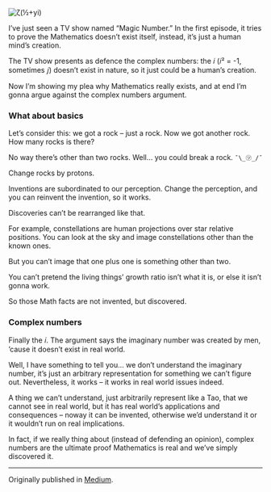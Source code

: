 ![ζ(½+yi)](//cacilhas.info/img/zeta.png)

I’ve just seen a TV show named “Magic Number.” In the first episode, it tries to prove the Mathematics doesn’t exist itself, instead, it’s just a human mind’s creation.

The TV show presents as defence the complex numbers: the 𝑖 (𝑖² = -1, sometimes 𝑗) doesn’t exist in nature, so it just could be a human’s creation.

Now I’m showing my plea why Mathematics really exists, and at end I’m gonna argue against the complex numbers argument.

### What about basics

Let’s consider this: we got a rock – just a rock. Now we got another rock. How many rocks is there?

No way there’s other than two rocks. Well… you could break a rock. `¯\_㋡_/¯`

Change rocks by protons.

Inventions are subordinated to our perception. Change the perception, and you can reinvent the invention, so it works.

Discoveries can’t be rearranged like that.

For example, constellations are human projections over star relative positions. You can look at the sky and image constellations other than the known ones.

But you can’t image that one plus one is something other than two.

You can’t pretend the living things’ growth ratio isn’t what it is, or else it isn’t gonna work.

So those Math facts are not invented, but discovered.

### Complex numbers

Finally the 𝑖. The argument says the imaginary number was created by men, ’cause it doesn’t exist in real world.

Well, I have something to tell you… we don’t understand the imaginary number, it’s just an arbitrary representation for something we can’t figure out. Nevertheless, it works – it works in real world issues indeed.

A thing we can’t understand, just arbitrarily represent like a Tao, that we cannot see in real world, but it has real world’s applications and consequences – noway it can be invented, otherwise we’d understand it or it wouldn’t run on real implications.

In fact, if we really thing about (instead of defending an opinion), complex numbers are the ultimate proof Mathematics is real and we’ve simply discovered it.

* * *

Originally published in [Medium](https://cacilhas.medium.com/a-complex-world-b22e18f2147f).